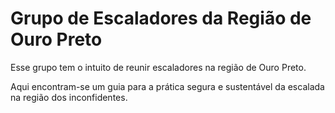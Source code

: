 # Grupo de Escaladores da Região de Ouro Preto

Esse grupo tem o intuito de reunir escaladores na região de Ouro Preto.

Aqui encontram-se um guia para a prática segura e sustentável da escalada na região dos inconfidentes.
